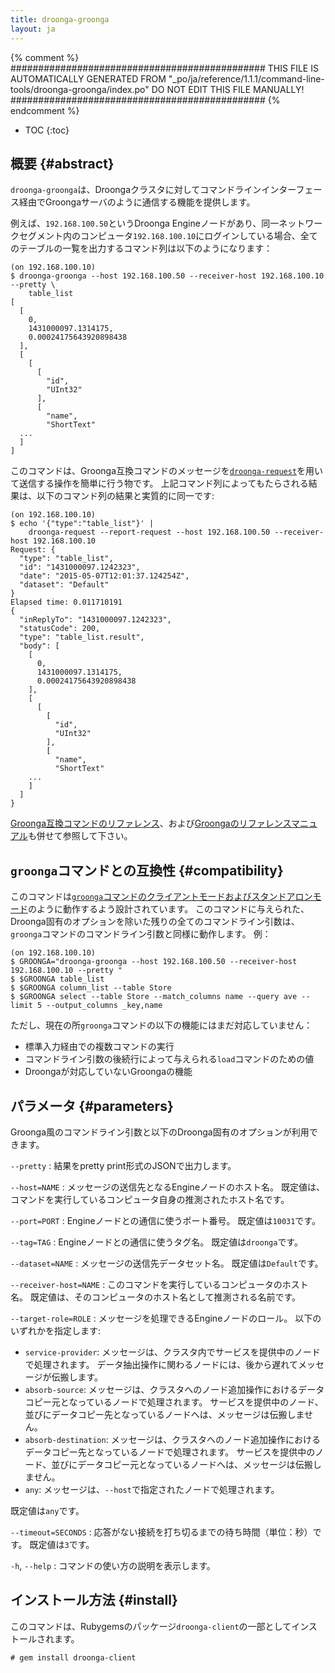 ```yaml
---
title: droonga-groonga
layout: ja
---
```


{% comment %}
##############################################
  THIS FILE IS AUTOMATICALLY GENERATED FROM
  "_po/ja/reference/1.1.1/command-line-tools/droonga-groonga/index.po"
  DO NOT EDIT THIS FILE MANUALLY!
##############################################
{% endcomment %}


* TOC
{:toc}

## 概要 {#abstract}

`droonga-groonga`は、Droongaクラスタに対してコマンドラインインターフェース経由でGroongaサーバのように通信する機能を提供します。

例えば、`192.168.100.50`というDroonga Engineノードがあり、同一ネットワークセグメント内のコンピュータ`192.168.100.10`にログインしている場合、全てのテーブルの一覧を出力するコマンド列は以下のようになります：

~~~
(on 192.168.100.10)
$ droonga-groonga --host 192.168.100.50 --receiver-host 192.168.100.10 --pretty \
    table_list
[
  [
    0,
    1431000097.1314175,
    0.00024175643920898438
  ],
  [
    [
      [
        "id",
        "UInt32"
      ],
      [
        "name",
        "ShortText"
  ...
  ]
]
~~~

このコマンドは、Groonga互換コマンドのメッセージを[`droonga-request`](../droonga-request/)を用いて送信する操作を簡単に行う物です。
上記コマンド列によってもたらされる結果は、以下のコマンド列の結果と実質的に同一です:

~~~
(on 192.168.100.10)
$ echo '{"type":"table_list"}' |
    droonga-request --report-request --host 192.168.100.50 --receiver-host 192.168.100.10
Request: {
  "type": "table_list",
  "id": "1431000097.1242323",
  "date": "2015-05-07T12:01:37.124254Z",
  "dataset": "Default"
}
Elapsed time: 0.011710191
{
  "inReplyTo": "1431000097.1242323",
  "statusCode": 200,
  "type": "table_list.result",
  "body": [
    [
      0,
      1431000097.1314175,
      0.00024175643920898438
    ],
    [
      [
        [
          "id",
          "UInt32"
        ],
        [
          "name",
          "ShortText"
    ...
    ]
  ]
}
~~~

[Groonga互換コマンドのリファレンス](../../commands/)、および[Groongaのリファレンスマニュアル](http://groonga.org/ja/docs/reference/command.html)も併せて参照して下さい。

## `groonga`コマンドとの互換性 {#compatibility}

このコマンドは[`groonga`コマンドのクライアントモードおよびスタンドアロンモード](http://groonga.org/ja/docs/reference/executables/groonga.html)のように動作するよう設計されています。
このコマンドに与えられた、Droonga固有のオプションを除いた残りの全てのコマンドライン引数は、`groonga`コマンドのコマンドライン引数と同様に動作します。
例：

~~~
(on 192.168.100.10)
$ GROONGA="droonga-groonga --host 192.168.100.50 --receiver-host 192.168.100.10 --pretty "
$ $GROONGA table_list
$ $GROONGA column_list --table Store
$ $GROONGA select --table Store --match_columns name --query ave --limit 5 --output_columns _key,name
~~~

ただし、現在の所`groonga`コマンドの以下の機能にはまだ対応していません：

 * 標準入力経由での複数コマンドの実行
 * コマンドライン引数の後続行によって与えられる`load`コマンドのための値
 * Droongaが対応していないGroongaの機能


## パラメータ {#parameters}

Groonga風のコマンドライン引数と以下のDroonga固有のオプションが利用できます。

`--pretty`
: 結果をpretty print形式のJSONで出力します。

`--host=NAME`
: メッセージの送信先となるEngineノードのホスト名。
  既定値は、コマンドを実行しているコンピュータ自身の推測されたホスト名です。

`--port=PORT`
: Engineノードとの通信に使うポート番号。
  既定値は`10031`です。

`--tag=TAG`
: Engineノードとの通信に使うタグ名。
  既定値は`droonga`です。

`--dataset=NAME`
: メッセージの送信先データセット名。
  既定値は`Default`です。

`--receiver-host=NAME`
: このコマンドを実行しているコンピュータのホスト名。
  既定値は、そのコンピュータのホスト名として推測される名前です。

`--target-role=ROLE`
: メッセージを処理できるEngineノードのロール。
  以下のいずれかを指定します:
  
  * `service-provider`:
    メッセージは、クラスタ内でサービスを提供中のノードで処理されます。
    データ抽出操作に関わるノードには、後から遅れてメッセージが伝搬します。
  * `absorb-source`:
    メッセージは、クラスタへのノード追加操作におけるデータコピー元となっているノードで処理されます。
    サービスを提供中のノード、並びにデータコピー先となっているノードへは、メッセージは伝搬しません。
  * `absorb-destination`:
    メッセージは、クラスタへのノード追加操作におけるデータコピー先となっているノードで処理されます。
    サービスを提供中のノード、並びにデータコピー元となっているノードへは、メッセージは伝搬しません。
  * `any`:
    メッセージは、`--host`で指定されたノードで処理されます。
  
  既定値は`any`です。

`--timeout=SECONDS`
: 応答がない接続を打ち切るまでの待ち時間（単位：秒）です。
  既定値は`3`です。

`-h`, `--help`
: コマンドの使い方の説明を表示します。


## インストール方法 {#install}

このコマンドは、Rubygemsのパッケージ`droonga-client`の一部としてインストールされます。

~~~
# gem install droonga-client
~~~

